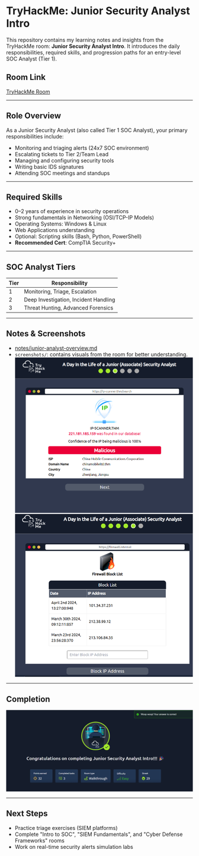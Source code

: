 # TryHackMe: Junior Security Analyst Intro

This repository contains my learning notes and insights from the TryHackMe room: **Junior Security Analyst Intro**. It introduces the daily responsibilities, required skills, and progression paths for an entry-level SOC Analyst (Tier 1).

## Room Link
[TryHackMe Room](https://tryhackme.com/room/juniorsecurityanalystintro)

---

## Role Overview

As a Junior Security Analyst (also called Tier 1 SOC Analyst), your primary responsibilities include:

- Monitoring and triaging alerts (24x7 SOC environment)
- Escalating tickets to Tier 2/Team Lead
- Managing and configuring security tools
- Writing basic IDS signatures
- Attending SOC meetings and standups

---

## Required Skills

- 0–2 years of experience in security operations
- Strong fundamentals in Networking (OSI/TCP-IP Models)
- Operating Systems: Windows & Linux
- Web Applications understanding
- Optional: Scripting skills (Bash, Python, PowerShell)
- **Recommended Cert**: CompTIA Security+

---

## SOC Analyst Tiers

| Tier | Responsibility                          |
|------|------------------------------------------|
| 1    | Monitoring, Triage, Escalation           |
| 2    | Deep Investigation, Incident Handling    |
| 3    | Threat Hunting, Advanced Forensics       |

---

## Notes & Screenshots

- [notes/junior-analyst-overview.md](notes/junior-analyst-overview.md)
- `screenshots/`: contains visuals from the room for better understanding.
![Room Practice 1](https://github.com/MayankQuery/tryhackme-writeups/blob/main/junior-security-analyst-intro/images/junior-security-analyst-intro-practice1.png)
![Room Practice 2](https://github.com/MayankQuery/tryhackme-writeups/blob/main/junior-security-analyst-intro/images/junior-security-analyst-intro-practice2.png)
---

## Completion

![Completion](https://github.com/MayankQuery/tryhackme-writeups/blob/main/junior-security-analyst-intro/images/junior-security-analyst-intro-completion.png)

---

## Next Steps

- Practice triage exercises (SIEM platforms)
- Complete "Intro to SOC", "SIEM Fundamentals", and "Cyber Defense Frameworks" rooms
- Work on real-time security alerts simulation labs
